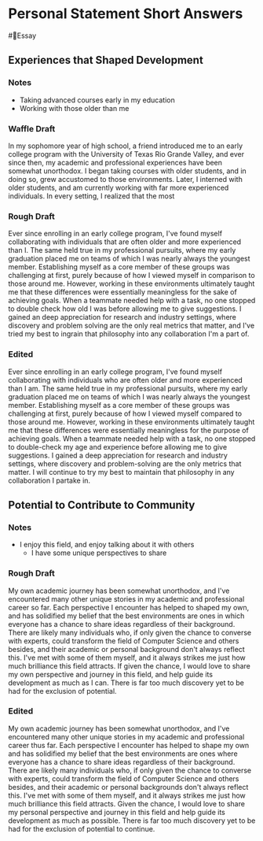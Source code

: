 # Personal Statement Short Answers
#📝Essay

## Experiences that Shaped Development

### Notes

- Taking advanced courses early in my education
- Working with those older than me

### Waffle Draft

In my sophomore year of high school, a friend introduced me to an early college program with the University of Texas Rio Grande Valley, and ever since then, my academic and professional experiences have been somewhat unorthodox. I began taking courses with older students, and in doing so, grew accustomed to those environments. Later, I interned with older students, and am currently working with far more experienced individuals. In every setting, I realized that the most

### Rough Draft

Ever since enrolling in an early college program, I've found myself collaborating with individuals that are often older and more experienced than I. The same held true in my professional pursuits, where my early graduation placed me on teams of which I was nearly always the youngest member. Establishing myself as a core member of these groups was challenging at first, purely because of how I viewed myself in comparison to those around me. However, working in these environments ultimately taught me that these differences were essentially meaningless for the sake of achieving goals. When a teammate needed help with a task, no one stopped to double check how old I was before allowing me to give suggestions. I gained an deep appreciation for research and industry settings, where discovery and problem solving are the only real metrics that matter, and I've tried my best to ingrain that philosophy into any collaboration I'm a part of.

### Edited

Ever since enrolling in an early college program, I've found myself collaborating with individuals who are often older and more experienced than I am. The same held true in my professional pursuits, where my early graduation placed me on teams of which I was nearly always the youngest member. Establishing myself as a core member of these groups was challenging at first, purely because of how I viewed myself compared to those around me. However, working in these environments ultimately taught me that these differences were essentially meaningless for the purpose of achieving goals. When a teammate needed help with a task, no one stopped to double-check my age and experience before allowing me to give suggestions. I gained a deep appreciation for research and industry settings, where discovery and problem-solving are the only metrics that matter. I will continue to try my best to maintain that philosophy in any collaboration I partake in.

## Potential to Contribute to Community

### Notes

- I enjoy this field, and enjoy talking about it with others
	- I have some unique perspectives to share

### Rough Draft

My own academic journey has been somewhat unorthodox, and I've encountered many other unique stories in my academic and professional career so far. Each perspective I encounter has helped to shaped my own, and has solidified my belief that the best environments are ones in which everyone has a chance to share ideas regardless of their background. There are likely many individuals who, if only given the chance to converse with experts, could transform the field of Computer Science and others besides, and their academic or personal background don't always reflect this. I've met with some of them myself, and it always strikes me just how much brilliance this field attracts.  If given the chance, I would love to share my own perspective and journey in this field, and help guide its development as much as I can. There is far too much discovery yet to be had for the exclusion of potential.

### Edited

My own academic journey has been somewhat unorthodox, and I've encountered many other unique stories in my academic and professional career thus far. Each perspective I encounter has helped to shape my own and has solidified my belief that the best environments are ones where everyone has a chance to share ideas regardless of their background. There are likely many individuals who, if only given the chance to converse with experts, could transform the field of Computer Science and others besides, and their academic or personal backgrounds don't always reflect this. I've met with some of them myself, and it always strikes me just how much brilliance this field attracts. Given the chance, I would love to share my personal perspective and journey in this field and help guide its development as much as possible. There is far too much discovery yet to be had for the exclusion of potential to continue.